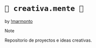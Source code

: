 # ``` 🦄 creativa.mente 🐴 ```
by [!marmonto](https://github.com/marmonto)

> [!NOTE]
>
> Repositorio de proyectos e ideas creativas.
> 
